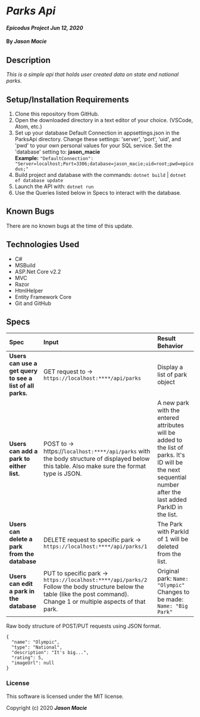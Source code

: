 # _Parks Api_

#### _Epicodus Project Jun 12, 2020_

#### By _**Jason Macie**_

## Description

_This is a simple api that holds user created data on state and national parks._

## Setup/Installation Requirements

1. Clone this repository from GitHub.
2. Open the downloaded directory in a text editor of your choice.
  (VSCode, Atom, etc.)
3. Set up your database Default Connection in appsettings.json in the ParksApi directory. Change these settings: 'server', 'port', 'uid', and 'pwd' to your own personal values for your SQL service. Set the 'database' setting to: **jason_macie**<br>
**Example:** `"DefaultConnection": "Server=localhost;Port=3306;database=jason_macie;uid=root;pwd=epicodus;"`
4. Build project and database with the commands: `dotnet build` | `dotnet ef database update`
5. Launch the API with: `dotnet run`
6. Use the Queries listed below in Specs to interact with the database.

## Known Bugs

There are no known bugs at the time of this update.

## Technologies Used

* C#
* MSBuild
* ASP.Net Core v2.2
* MVC
* Razor
* HtmlHelper
* Entity Framework Core
* Git and GitHub

## Specs

| Spec | Input | Result Behavior |
| :------------- | :------------- | :------------- |
| **Users can use a get query to see a list of all parks.** | GET request to -> `https://localhost:****/api/parks` | Display a list of park object |
| **Users can add a park to either list.** | POST to -> https://`localhost:****/api/parks` with the body structure of displayed below this table. Also make sure the format type is JSON. | A new park with the entered attributes will be added to the list of parks. It's ID will be the next sequential number after the last added ParkID in the list. |
| **Users can delete a park from the database** | DELETE request to specific park -> `https://localhost:****/api/parks/1` | The Park with ParkId of 1 will be deleted from the list. |
| **Users can edit a park in the database** | PUT to specific park -> `https://localhost:****/api/parks/2` Follow the body structure below the table (like the post command). Change 1 or multiple aspects of that park. | Original park: `Name: "Olympic"` Changes to be made: `Name: "Big Park"`|

Raw body structure of POST/PUT requests using JSON format.
```
{
  "name": "Olympic",
  "type": "National",
  "description": "It's big...",
  "rating": 5,
  "imageUrl": null
}
```

### License

This software is licensed under the MIT license.

Copyright (c) 2020 **_Jason Macie_**